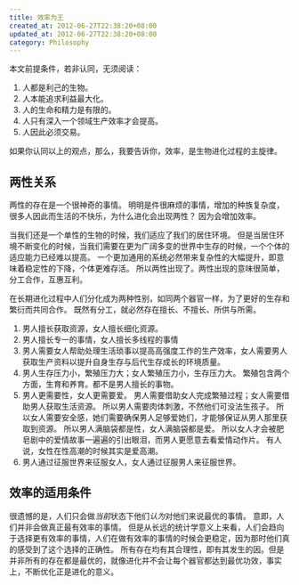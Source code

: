 ```yaml
---
title: 效率为王
created_at: 2012-06-27T22:38:20+08:00
updated_at: 2012-06-27T22:38:20+08:00
category: Philosophy
---
```


本文前提条件，若非认同，无须阅读：

1. 人都是利己的生物。
2. 人本能追求利益最大化。
3. 人的生命和精力是有限的。
4. 人只有深入一个领域生产效率才会提高。
5. 人因此必须交易。

如果你认同以上的观点，那么，我要告诉你，效率，是生物进化过程的主旋律。

两性关系
--------

两性的存在是一个很神奇的事情。
明明是件很麻烦的事情，增加的种族复杂度，很多人因此而生活的不快乐，为什么进化会出现两性？
因为会增加效率。

当我们还是一个单性的生物的时候，我们适应了我们的居住环境。
但是当居住环境不断变化的时候，当我们需要在更为广阔多变的世界中生存的时候，一个个体的适应能力已经难以提高。
一个更加通用的系统必然带来复杂性的大幅提升，即意味着稳定性的下降，个体更难存活。
所以两性出现了。两性出现的意味很简单，分工合作，互惠互利。

在长期进化过程中人们分化成为两种性别，如同两个器官一样，为了更好的生存和繁衍而共同合作。
既然有分工，就必然存在擅长、不擅长、所供与所需。

1. 男人擅长获取资源，女人擅长细化资源。
2. 男人擅长专一的事情，女人擅长多线程的事情
3. 男人需要女人帮助处理生活琐事以提高高强度工作的生产效率，女人需要男人获取生产资料以提升自身生存与后代生存成长的环境质量。
4. 男人生存压力小，繁殖压力大；女人繁殖压力小，生存压力大。
   繁殖包含两个方面，生育和养育。都不是男人擅长的事物。
5. 男人更需要性，女人更需要爱。
   男人需要借助女人完成繁殖过程；女人需要借助男人获取生活资源。
   所以男人需要肉体刺激，不然他们可没法生孩子。
   所以女人需要安全感，她们需要确保男人足够爱她们，才能够保证从男人那里获取到资源。
   所以男人满脑袋都是性，女人满脑袋都是爱。
   所以女人才会被肥皂剧中的爱情故事一遍遍的引出眼泪，而男人更愿意去看爱情动作片。
   有人说，女性在性高潮的时候其实是爱高潮。
6. 男人通过征服世界来征服女人，女人通过征服男人来征服世界。

效率的适用条件
--------------

很遗憾的是，人们只会做*当前*状态下他们*认为*对他们来说最优的事情。
意即，人们并非会做真正最有效率的事情。
但是从长远的统计学意义上来看，人们会趋向于选择更有效率的事情，人们在做有效率的事情的时候会更稳定，因为那时他们真的感受到了这个选择的正确性。
所有存在均有其合理性，即有其发生的因。但是并非所有的存在都是最优的，就像进化并不会让每个器官都达到最优功效，事实上，不断优化正是进化的意义。

